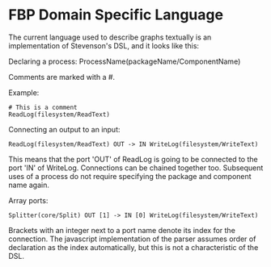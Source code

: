 # FBP Domain Specific Language

The current language used to describe graphs textually is an implementation of Stevenson's DSL, and it looks like this:

Declaring a process:
    ProcessName(packageName/ComponentName)

Comments are marked with a #.

Example:

    # This is a comment
    ReadLog(filesystem/ReadText)

Connecting an output to an input:

    ReadLog(filesystem/ReadText) OUT -> IN WriteLog(filesystem/WriteText)

This means that the port 'OUT' of ReadLog is going to be connected to the port 'IN' of WriteLog.
Connections can be chained together too.
Subsequent uses of a process do not require specifying the package and component name again.

Array ports:

    Splitter(core/Split) OUT [1] -> IN [0] WriteLog(filesystem/WriteText)

Brackets with an integer next to a port name denote its index for the connection.
The javascript implementation of the parser assumes order of declaration as the index automatically, but this is not a characteristic of the DSL.


